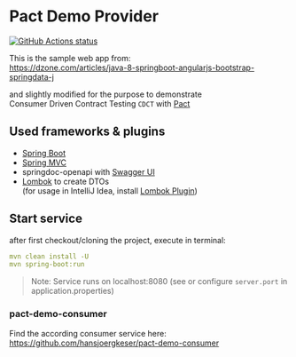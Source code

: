 # Pact Demo Provider

<a href="https://github.com/hansjoergkeser/pact-demo-consumer/actions?query=workflow%3A%22Java+CI+with+Maven">
<img alt="GitHub Actions status" 
src="https://github.com/actions/cache/workflows/Tests/badge.svg?branch=main&event=push">
</a>

This is the sample web app from: <br>
https://dzone.com/articles/java-8-springboot-angularjs-bootstrap-springdata-j

and slightly modified for the purpose to demonstrate <br>
Consumer Driven Contract Testing `CDCT` with [Pact](https://pact.io/)

## Used frameworks & plugins

- [Spring Boot](https://spring.io/guides/gs/spring-boot/)
- [Spring MVC](https://spring.io/guides/gs/serving-web-content/)
- springdoc-openapi with [Swagger UI](https://swagger.io/tools/swagger-ui/)
- [Lombok](https://projectlombok.org/) to create DTOs
  <br>(for usage in IntelliJ Idea, install [Lombok Plugin](https://projectlombok.org/setup/intellij))

## Start service

after first checkout/cloning the project, execute in terminal:

```yaml
mvn clean install -U
mvn spring-boot:run
```

> Note: Service runs on localhost:8080 (see or configure `server.port` in application.properties)

### pact-demo-consumer

Find the according consumer service here: <br>
https://github.com/hansjoergkeser/pact-demo-consumer